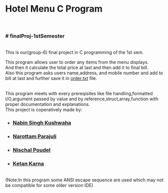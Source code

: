 <h1>Hotel Menu C Program</h1> 
<br><h3># finalProj-1stSemester</h3><br>
This is our(group-6) final project in C programming of the 1st sem.
<p>This program allows user to order any items from the menu displays.<br>And then it calculate the total price at last and then add it to final bill.<br>Also this program asks users name,address, and mobile number and add to bill at last and further save it in <a href="https://github.com/ketan-karn/finalProj-1stSemester/blob/main/order.txt">order.txt</a> file.</p>
<br>This program meets with every prereqisites like file handling,formatted I/O,argument passed by value and by reference,struct,array,function with proper documentation and explanations.
<br>This project is coperatively made by:<br>
<ul>
  <li><h3><a href="https://www.facebook.com/nabeensingh.kushwaha">Nabin Singh Kushwaha</a></h3></li>
    <li><h3><a href="https://www.facebook.com/hemanta.parajuli.3110">Narottam Parajuli</a></h3></li>
  <li><h3><a href="https://www.facebook.com/pnischal23">Nischal Poudel</a></h3></li>
  <li><h3><a href="https://www.facebook.com/ketan.karn.71">Ketan Karna</a></h3></li>
</ul>
<br>(Note:In this program some ANSI escape sequence are used which may not be compatible for some older version IDE)
